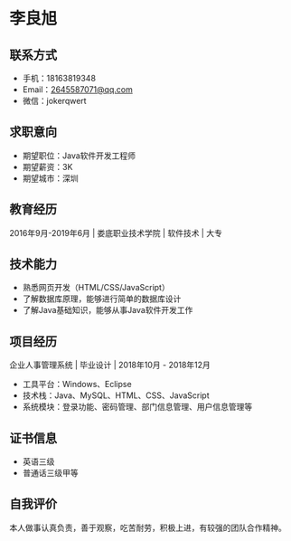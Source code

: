 # 李良旭

## 联系方式

- 手机：18163819348
- Email：2645587071@qq.com
- 微信：jokerqwert

## 求职意向

- 期望职位：Java软件开发工程师
- 期望薪资：3K
- 期望城市：深圳

## 教育经历

2016年9月-2019年6月 | 娄底职业技术学院 | 软件技术 | 大专

## 技术能力

- 熟悉网页开发（HTML/CSS/JavaScript）
- 了解数据库原理，能够进行简单的数据库设计
- 了解Java基础知识，能够从事Java软件开发工作

## 项目经历

企业人事管理系统 | 毕业设计 | 2018年10月 - 2018年12月

- 工具平台：Windows、Eclipse
- 技术栈：Java、MySQL、HTML、CSS、JavaScript
- 系统模块：登录功能、密码管理、部门信息管理、用户信息管理等

## 证书信息

- 英语三级
- 普通话三级甲等

## 自我评价

本人做事认真负责，善于观察，吃苦耐劳，积极上进，有较强的团队合作精神。

